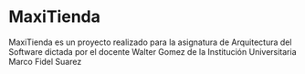 # MaxiTienda
MaxiTienda es un proyecto realizado para la asignatura de Arquitectura del Software dictada por el docente Walter Gomez de la Institución Universitaria Marco Fidel Suarez
